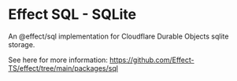 # Effect SQL - SQLite

An @effect/sql implementation for Cloudflare Durable Objects sqlite storage.

See here for more information: https://github.com/Effect-TS/effect/tree/main/packages/sql

